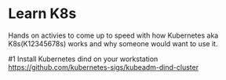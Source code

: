 # Learn K8s

Hands on activies to come up to speed with how Kubernetes aka K8s(K12345678s) works and why someone would want to use it.

#1 Install Kubernetes dind on your workstation https://github.com/kubernetes-sigs/kubeadm-dind-cluster 
